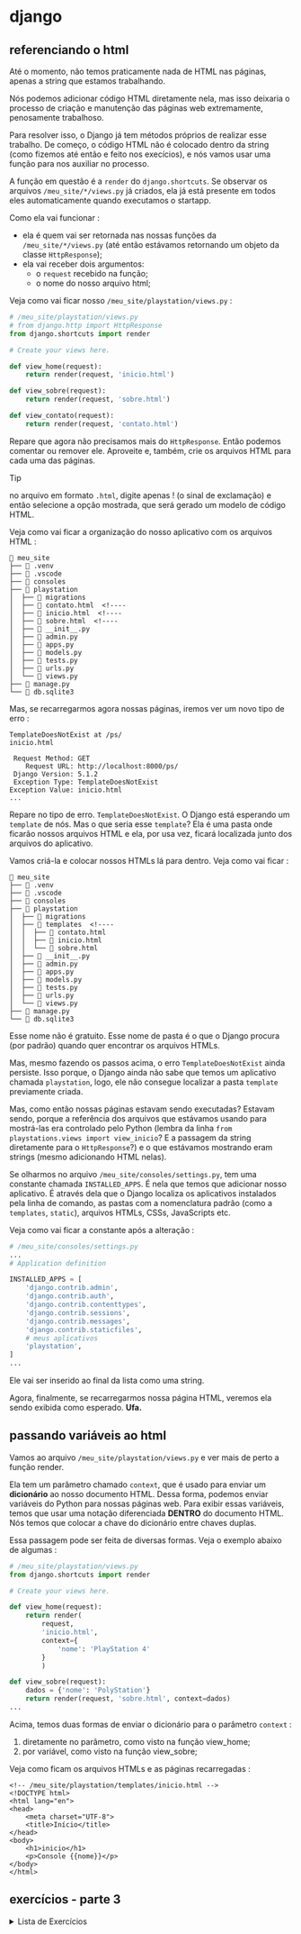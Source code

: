 # django

## referenciando o html

Até o momento, não temos praticamente nada de HTML nas páginas, apenas a string que estamos trabalhando.

Nós podemos adicionar código HTML diretamente nela, mas isso deixaria o processo de criação e manutenção das páginas web extremamente, penosamente trabalhoso.

Para resolver isso, o Django já tem métodos próprios de realizar esse trabalho. De começo, o código HTML não é colocado dentro da string (como fizemos até então e feito nos execícios), e nós vamos usar uma função para nos auxiliar no processo.

A função em questão é a `render` do `django.shortcuts`. Se observar os arquivos `/meu_site/*/views.py` já criados, ela já está presente em todos eles automaticamente quando executamos o startapp.

Como ela vai funcionar :
- ela é quem vai ser retornada nas nossas funções da `/meu_site/*/views.py` (até então estávamos retornando um objeto da classe `HttpResponse`);
- ela vai receber dois argumentos:
    - o `request` recebido na função;
    - o nome do nosso arquivo html;

Veja como vai ficar nosso `/meu_site/playstation/views.py` :

```python
# /meu_site/playstation/views.py
# from django.http import HttpResponse
from django.shortcuts import render

# Create your views here.

def view_home(request):
    return render(request, 'inicio.html')

def view_sobre(request):
    return render(request, 'sobre.html')

def view_contato(request):
    return render(request, 'contato.html')
```

Repare que agora não precisamos mais do `HttpResponse`. Então podemos comentar ou remover ele. Aproveite e, também, crie os arquivos HTML para cada uma das páginas.

> [!TIP]
> no arquivo em formato `.html`, digite apenas ! (o sinal de exclamação) e então selecione a opção mostrada, que será gerado um modelo de código HTML.

Veja como vai ficar a organização do nosso aplicativo com os arquivos HTML :

```
 meu_site
├──  .venv
├──  .vscode
├──  consoles
├──  playstation
│  ├──  migrations
│  ├──  contato.html  <!----
│  ├──  inicio.html  <!----
│  ├──  sobre.html  <!----
│  ├──  __init__.py
│  ├──  admin.py
│  ├──  apps.py
│  ├──  models.py
│  ├──  tests.py
│  ├──  urls.py
│  └──  views.py
├──  manage.py
└──  db.sqlite3
```

Mas, se recarregarmos agora nossas páginas, iremos ver um novo tipo de erro :

```
TemplateDoesNotExist at /ps/
inicio.html

 Request Method: GET
    Request URL: http://localhost:8000/ps/
 Django Version: 5.1.2
 Exception Type: TemplateDoesNotExist
Exception Value: inicio.html
...
```

Repare no tipo de erro. `TemplateDoesNotExist`. O Django está esperando um `template` de nós. Mas o que seria esse `template`? Ela é uma pasta onde ficarão nossos arquivos HTML e ela, por usa vez, ficará localizada junto dos arquivos do aplicativo.

Vamos criá-la e colocar nossos HTMLs lá para dentro. Veja como vai ficar :

```
 meu_site
├──  .venv
├──  .vscode
├──  consoles
├──  playstation
│  ├──  migrations
│  ├──  templates  <!----
│  │  ├──  contato.html
│  │  ├──  inicio.html
│  │  └──  sobre.html
│  ├──  __init__.py
│  ├──  admin.py
│  ├──  apps.py
│  ├──  models.py
│  ├──  tests.py
│  ├──  urls.py
│  └──  views.py
├──  manage.py
└──  db.sqlite3
```

Esse nome não é gratuito. Esse nome de pasta é o que o Django procura (por padrão) quando quer encontrar os arquivos HTMLs.

Mas, mesmo fazendo os passos acima, o erro `TemplateDoesNotExist` ainda persiste. Isso porque, o Django ainda não sabe que temos um aplicativo chamada `playstation`, logo, ele não consegue localizar a pasta `template` previamente criada.

Mas, como então nossas páginas estavam sendo executadas? Estavam sendo, porque a referência dos arquivos que estávamos usando para mostrá-las era controlado pelo Python (lembra da linha `from playstations.views import view_inicio`? E a passagem da string diretamente para o `HttpResponse`?) e o que estávamos mostrando eram strings (mesmo adicionando HTML nelas).

Se olharmos no arquivo `/meu_site/consoles/settings.py`, tem uma constante chamada `INSTALLED_APPS`. É nela que temos que adicionar nosso aplicativo. É através dela que o Django localiza os aplicativos instalados pela linha de comando, as pastas com a nomenclatura padrão (como a `templates`, `static`), arquivos HTMLs, CSSs, JavaScripts etc.

Veja como vai ficar a constante após a alteração :

```python
# /meu_site/consoles/settings.py
...
# Application definition

INSTALLED_APPS = [
    'django.contrib.admin',
    'django.contrib.auth',
    'django.contrib.contenttypes',
    'django.contrib.sessions',
    'django.contrib.messages',
    'django.contrib.staticfiles',
    # meus aplicativos
    'playstation',
]
...
```

Ele vai ser inserido ao final da lista como uma string.

Agora, finalmente, se recarregarmos nossa página HTML, veremos ela sendo exibida como esperado. **Ufa.**

## passando variáveis ao html

Vamos ao arquivo `/meu_site/playstation/views.py` e ver mais de perto a função render.

Ela tem um parâmetro chamado `context`, que é usado para enviar um **dicionário** ao nosso documento HTML. Dessa forma, podemos enviar variáveis do Python para nossas páginas web. Para exibir essas variáveis, temos que usar uma notação diferenciada **DENTRO** do documento HTML. Nós temos que colocar a chave do dicionário entre
chaves duplas.

Essa passagem pode ser feita de diversas formas. Veja o exemplo abaixo de algumas :

```python
# /meu_site/playstation/views.py
from django.shortcuts import render

# Create your views here.

def view_home(request):
    return render(
        request,
        'inicio.html',
        context={
            'nome': 'PlayStation 4'
        }
        )

def view_sobre(request):
    dados = {'nome': 'PolyStation'}
    return render(request, 'sobre.html', context=dados)
...
```

Acima, temos duas formas de enviar o dicionário para o parâmetro `context` :
1. diretamente no parâmetro, como visto na função view_home;
2. por variável, como visto na função view_sobre;

Veja como ficam os arquivos HTMLs e as páginas recarregadas :

```htmldjango
<!-- /meu_site/playstation/templates/inicio.html -->
<!DOCTYPE html>
<html lang="en">
<head>
    <meta charset="UTF-8">
    <title>Início</title>
</head>
<body>
    <h1>inicio</h1>
    <p>Console {{nome}}</p>
</body>
</html>
```

## exercícios - parte 3

<details>
<summary>Lista de Exercícios</summary>

1. Execute novamente o passo-a-passo até aqui de uma só vez.
1. Crie diferentes páginas HTML para seus aplicativos e os organize na pasta template de cada um.
1. Crie diversos dicionários e os envie para suas páginas HTML, exibindo seus valores.
1. Carregue um arquivo json de sua escolha e exiba seu conteúdo nas suas páginas HTML.
1. Crie uma página web com seu currículo simplificado.

</details>
